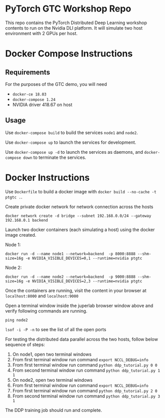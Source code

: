 # PyTorch GTC Workshop Repo

This repo contains the PyTorch Distributed Deep Learning workshop contents to run on the Nvidia DLI platform. It will simulate two host environment with 2 GPUs per host.

# Docker Compose Instructions

## Requirements

For the purposes of the GTC demo, you will need
* `docker-ce 18.03`
* `docker-compose 1.24`
* NVIDIA driver 418.67 on host

## Usage

Use `docker-compose build` to build the services `node1` and `node2`.

Use `docker-compose up` to launch the services for development.

Use `docker-compose up -d` to launch the services as daemons, and `docker-compose down` to terminate the services.

# Docker Instructions

Use `Dockerfile` to build a docker image with `docker build --no-cache -t ptgtc .`.

Create private docker network for network connection across the hosts

`docker network create -d bridge --subnet 192.168.0.0/24 --gateway 192.168.0.1 backend`

Launch two docker containers (each simulating a host) using the docker image created.

Node 1:

`docker run -d --name node1 --network=backend  -p 8000:8888 --shm-size=16g -e NVIDIA_VISIBLE_DEVICES=0,1 --runtime=nvidia ptgtc`

Node 2: 

`docker run -d --name node2 --network=backend  -p 9000:8888 --shm-size=16g -e NVIDIA_VISIBLE_DEVICES=2,3 --runtime=nvidia ptgtc`

Once the containers are running, visit the content in your browser at `localhost:8000` and `localhost:9000`

Open a terminal window inside the juperlab browser window above and verify following commands are running.

`ping node2`

`lsof -i -P -n` to see the list of all the open ports

For testing the distributed data parallel across the two hosts, follow below sequence of steps:

1. On node1, open two terminal windows
2. From first terminal window run command `export NCCL_DEBUG=info`
3. From first terminal window run command `python ddp_tutorial.py 0 0`
4. From second terminal window run command `python ddp_tutorial.py 1 1`
5. On node2, open two terminal windows
6. From first terminal window run command `export NCCL_DEBUG=info`
7. From first terminal window run command `python ddp_tutorial.py 2 0`
8. From second terminal window run command `python ddp_tutorial.py 3 1`

The DDP training job should run and complete. 
